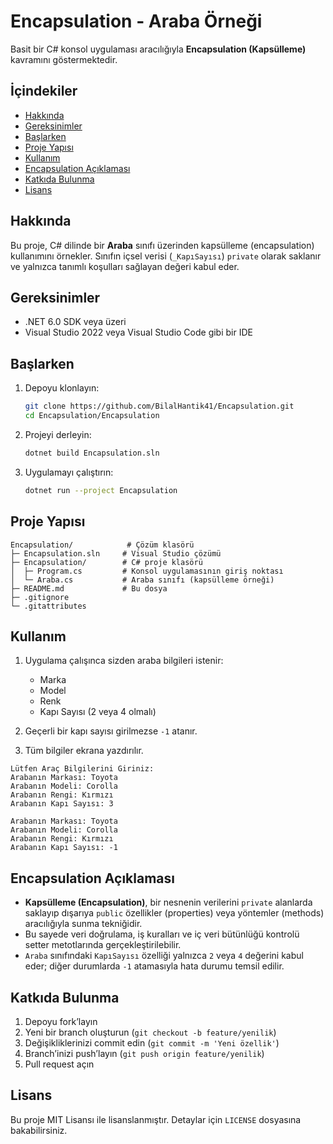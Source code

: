 # Encapsulation - Araba Örneği

Basit bir C# konsol uygulaması aracılığıyla **Encapsulation (Kapsülleme)** kavramını göstermektedir.

## İçindekiler

* [Hakkında](#hakkında)
* [Gereksinimler](#gereksinimler)
* [Başlarken](#başlarken)
* [Proje Yapısı](#proje-yapısı)
* [Kullanım](#kullanım)
* [Encapsulation Açıklaması](#encapsulation-açıklaması)
* [Katkıda Bulunma](#katkıda-bulunma)
* [Lisans](#lisans)

## Hakkında

Bu proje, C# dilinde bir **Araba** sınıfı üzerinden kapsülleme (encapsulation) kullanımını örnekler. Sınıfın içsel verisi (`_KapıSayısı`) `private` olarak saklanır ve yalnızca tanımlı koşulları sağlayan değeri kabul eder.

## Gereksinimler

* .NET 6.0 SDK veya üzeri
* Visual Studio 2022 veya Visual Studio Code gibi bir IDE

## Başlarken

1. Depoyu klonlayın:

   ```bash
   git clone https://github.com/BilalHantik41/Encapsulation.git
   cd Encapsulation/Encapsulation
   ```
2. Projeyi derleyin:

   ```bash
   dotnet build Encapsulation.sln
   ```
3. Uygulamayı çalıştırın:

   ```bash
   dotnet run --project Encapsulation
   ```

## Proje Yapısı

```
Encapsulation/            # Çözüm klasörü
├─ Encapsulation.sln     # Visual Studio çözümü
├─ Encapsulation/        # C# proje klasörü
│  ├─ Program.cs         # Konsol uygulamasının giriş noktası
│  └─ Araba.cs           # Araba sınıfı (kapsülleme örneği)
├─ README.md             # Bu dosya
├─ .gitignore
└─ .gitattributes
```

## Kullanım

1. Uygulama çalışınca sizden araba bilgileri istenir:

   * Marka
   * Model
   * Renk
   * Kapı Sayısı (2 veya 4 olmalı)

2. Geçerli bir kapı sayısı girilmezse `-1` atanır.

3. Tüm bilgiler ekrana yazdırılır.

```text
Lütfen Araç Bilgilerini Giriniz:
Arabanın Markası: Toyota
Arabanın Modeli: Corolla
Arabanın Rengi: Kırmızı
Arabanın Kapı Sayısı: 3

Arabanın Markası: Toyota
Arabanın Modeli: Corolla
Arabanın Rengi: Kırmızı
Arabanın Kapı Sayısı: -1
```

## Encapsulation Açıklaması

* **Kapsülleme (Encapsulation)**, bir nesnenin verilerini `private` alanlarda saklayıp dışarıya `public` özellikler (properties) veya yöntemler (methods) aracılığıyla sunma tekniğidir.
* Bu sayede veri doğrulama, iş kuralları ve iç veri bütünlüğü kontrolü setter metotlarında gerçekleştirilebilir.
* `Araba` sınıfındaki `KapıSayısı` özelliği yalnızca `2` veya `4` değerini kabul eder; diğer durumlarda `-1` atamasıyla hata durumu temsil edilir.

## Katkıda Bulunma

1. Depoyu fork’layın
2. Yeni bir branch oluşturun (`git checkout -b feature/yenilik`)
3. Değişikliklerinizi commit edin (`git commit -m 'Yeni özellik'`)
4. Branch’inizi push’layın (`git push origin feature/yenilik`)
5. Pull request açın

## Lisans

Bu proje MIT Lisansı ile lisanslanmıştır. Detaylar için `LICENSE` dosyasına bakabilirsiniz.
